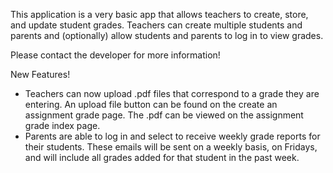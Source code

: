 This application is a very basic app that allows teachers to create, store, and update student grades. Teachers can create multiple students and parents and (optionally) allow students and parents to log in to view grades.

Please contact the developer for more information!


New Features!

  * Teachers can now upload .pdf files that correspond to a grade they are entering. An upload file button can be found on the create an assignment grade page. The .pdf can be viewed on the assignment grade index page.
  * Parents are able to log in and select to receive weekly grade reports for their students. These emails will be sent on a weekly basis, on Fridays, and will include all grades added for that student in the past week.
